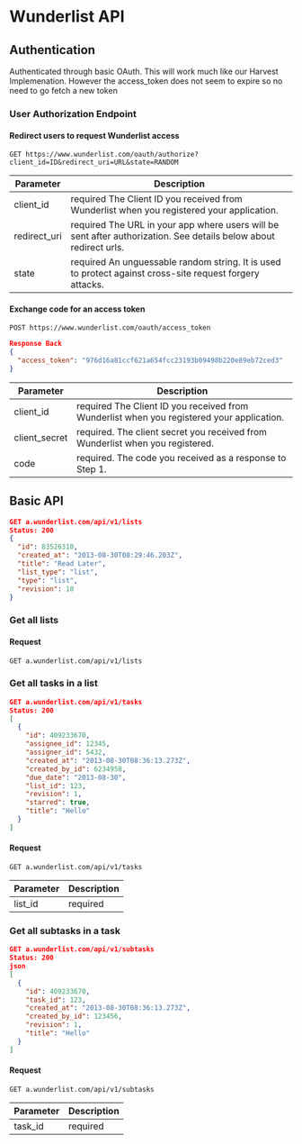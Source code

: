 # Wunderlist API

## Authentication
Authenticated through basic OAuth. This will work much like our Harvest Implemenation. However the access_token does not seem to expire so no need to go fetch a new token

### User Authorization Endpoint

#### Redirect users to request Wunderlist access
`GET https://www.wunderlist.com/oauth/authorize?client_id=ID&redirect_uri=URL&state=RANDOM`

Parameter | Description
--------- | -----------
client_id | required The Client ID you received from Wunderlist when you registered your application.
redirect_uri | required The URL in your app where users will be sent after authorization. See details below about redirect urls.
state | required An unguessable random string. It is used to protect against cross-site request forgery attacks.

#### Exchange code for an access token
`POST https://www.wunderlist.com/oauth/access_token`

```json
Response Back
{
  "access_token": "976d16a81ccf621a654fcc23193b09498b220e89eb72ced3"
}
```

Parameter | Description
--------- | -----------
client_id | required The Client ID you received from Wunderlist when you registered your application.
client_secret | required. The client secret you received from Wunderlist when you registered.
code | required. The code you received as a response to Step 1.

## Basic API

```json
GET a.wunderlist.com/api/v1/lists
Status: 200
{
  "id": 83526310,
  "created_at": "2013-08-30T08:29:46.203Z",
  "title": "Read Later",
  "list_type": "list",
  "type": "list",
  "revision": 10
}
```

### Get all lists

#### Request

`GET a.wunderlist.com/api/v1/lists`


### Get all tasks in a list
```json
GET a.wunderlist.com/api/v1/tasks
Status: 200
[
  {
    "id": 409233670,
    "assignee_id": 12345,
    "assigner_id": 5432,
    "created_at": "2013-08-30T08:36:13.273Z",
    "created_by_id": 6234958,
    "due_date": "2013-08-30",
    "list_id": 123,
    "revision": 1,
    "starred": true,
    "title": "Hello"
  }
]
```
#### Request

`GET a.wunderlist.com/api/v1/tasks`

Parameter | Description
--------- | -----------
list_id | required


### Get all subtasks in a task
```json
GET a.wunderlist.com/api/v1/subtasks
Status: 200
json
[
  {
    "id": 409233670,
    "task_id": 123,
    "created_at": "2013-08-30T08:36:13.273Z",
    "created_by_id": 123456,
    "revision": 1,
    "title": "Hello"
  }
]
```
#### Request

`GET a.wunderlist.com/api/v1/subtasks`

Parameter | Description
--------- | -----------
task_id | required

